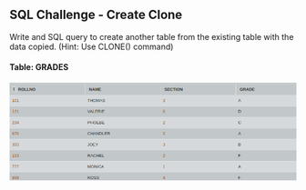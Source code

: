 ## SQL Challenge - Create Clone 
 
Write and SQL query to create another table from the existing table with the data copied.
(Hint: Use CLONE() command)

#### Table: GRADES

![Test Image1](ss.png)
